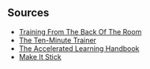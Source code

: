 ## Sources

- [Training From The Back Of The Room](https://fromthebackoftheroom.training/)
- [The Ten-Minute Trainer](https://www.amazon.com/Ten-Minute-Trainer-Teach-Quick-Stick/dp/0787974420/)
- [The Accelerated Learning Handbook](http://www.alcenter.com/products_handbook.php)
- [Make It Stick](https://www.goodreads.com/book/show/18770267-make-it-stick)